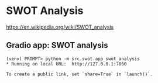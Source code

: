 # SWOT Analysis

https://en.wikipedia.org/wiki/SWOT_analysis


## Gradio app: SWOT analysis

```
(venv) PROMPT> python -m src.swot.app_swot_analysis
* Running on local URL:  http://127.0.0.1:7860

To create a public link, set `share=True` in `launch()`.
```
